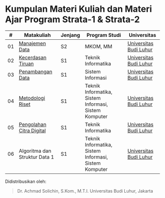 # Kumpulan Materi Kuliah dan Materi Ajar Program Strata-1 & Strata-2


| #  | Matakuliah        | Jenjang | Program Studi      | Universitas            |
|----|-------------------|---------|--------------------|------------------------|
| 01 | [Manajemen Data](./manajemen-data)    | S2      | MKOM, MM           | [Universitas Budi Luhur](http://budiluhur.ac.id) |
| 02 | [Kecerdasan Tiruan](./kecerdasan-tiruan/kecerdasan-tiruan-index.md) | S1      | Teknik Informatika | [Universitas Budi Luhur](http://budiluhur.ac.id) |
| 03 | [Penambangan Data](./penambangan-data/dmindex.md)  | S1      | Sistem Informasi   | [Universitas Budi Luhur](http://budiluhur.ac.id) |
| 04 | [Metodologi Riset](./Metodologi%20Penelitian)  | S1      | Teknik Informatika, Sistem Informasi, Sistem Komputer   | [Universitas Budi Luhur](http://budiluhur.ac.id) |
| 05 | [Pengolahan Citra Digital](./pengolahan-citra-digital)  | S1      | Teknik Informatika   | [Universitas Budi Luhur](http://budiluhur.ac.id) |
| 06 | Algoritma dan Struktur Data 1  | S1      | Teknik Informatika, Sistem Informasi, Sistem Komputer   | [Universitas Budi Luhur](http://budiluhur.ac.id) |

Didistribusikan oleh:
> Dr. Achmad Solichin, S.Kom., M.T.I.
> Universitas Budi Luhur, Jakarta

